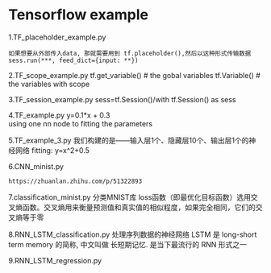 # Tensorflow example 

1.TF_placeholder_example.py  

	如果想要从外部传入data, 那就需要用到 tf.placeholder(),然后以这种形式传输数据 sess.run(***, feed_dict={input: **})

2.TF_scope_example.py
	tf.get_variable() # the gobal variables
	tf.Variable() # the variables with scope

3.TF_session_example.py 
	sess=tf.Session()/with tf.Session() as sess

4.TF_example.py 
	y=0.1*x + 0.3	
	using one nn node to fitting the parameters

5.TF_example_3.py
	我们构建的是——输入层1个、隐藏层10个、输出层1个的神经网络
	fitting: y=x^2+0.5

6.CNN_minist.py 

	https://zhuanlan.zhihu.com/p/51322893




7.classification_minist.py
	分类MNIST库
	loss函数（即最优化目标函数）选用交叉熵函数。交叉熵用来衡量预测值和真实值的相似程度，如果完全相同，它们的交叉熵等于零

8.RNN_LSTM_classification.py
	处理序列数据的神经网络
	LSTM 是 long-short term memory 的简称, 中文叫做 长短期记忆. 是当下最流行的 RNN 形式之一

9.RNN_LSTM_regression.py
